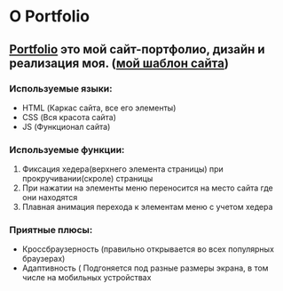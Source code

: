 # О Portfolio

[Portfolio](https://web-py-g.github.io/Portfolio/) это мой сайт-портфолио, дизайн и реализация моя. 
([мой шаблон сайта](https://www.figma.com/file/gYWQGUAk89egL49HGLo9F1/Prototip?node-id=0%3A1&viewport=-326%2C360%2C0.6773295998573303))
---
### Используемые языки:
* HTML (Каркас сайта, все его элементы)
* CSS (Вся красота сайта)
* JS (Функционал сайта)
### Используемые функции:
1. Фиксация хедера(верхнего элемента страницы) при прокручивании(скроле) страницы
2. При нажатии на элементы меню переносится на место сайта где они находятся
3. Плавная анимация перехода к элементам меню с учетом хедера
### Приятные плюсы:
* Кроссбраузерность (правильно открывается во всех популярных браузерах)
* Адаптивность ( Подгоняется под разные размеры экрана, в том числе на мобильных устройствах
